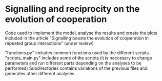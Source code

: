 # Signalling and reciprocity on the evolution of cooperation

Code used to implement the model, analyse the results and create the plots included in the article "Signalling boosts the evolution of cooperation in repeated group
interactions" (under review)

"functions.py" includes common functions used by the different scripts. "scripts_main.py" includes some of the scripts (it is neccesary to change parameters and run different parts depending on the analyses to be performed)
Subdirectories contains variations of the previous files and generates other different analyses.
